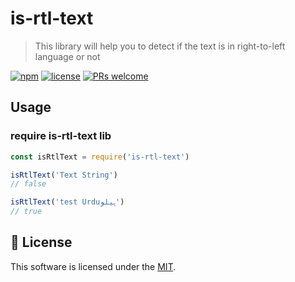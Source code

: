 # is-rtl-text
> This library will help you to detect if the text is in right-to-left language or not

[![npm](https://img.shields.io/badge/npm-0.0.1-blue)](https://www.npmjs.com/package/is-rtl-text)
[![license](https://img.shields.io/badge/license-MIT-green)](https://github.com/codeeshop-oc/is-rtl-text/blob/main/LICENSE)
[![PRs welcome](https://img.shields.io/badge/PRs-welcome-ff69b4.svg)](https://github.com/codeeshop-oc/is-rtl-text/issues?&q=is%3Aissue+is%3Aopen)


## Usage

### require is-rtl-text lib
```js
const isRtlText = require('is-rtl-text')
```

```js
isRtlText('Text String')
// false
```

```js
isRtlText('test Urduہیلو')
// true
```

## 🔖 License

This software is licensed under the [MIT](https://github.com/codeeshop-oc/is-rtl-text/blob/main/LICENSE).
